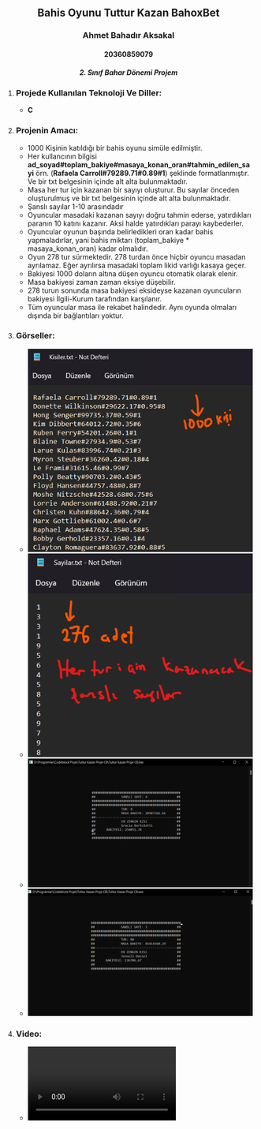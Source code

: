 <h2 align="center">Bahis Oyunu Tuttur Kazan BahoxBet</h2>
<h3 align="center" color="Darkblue">Ahmet Bahadır Aksakal</h3>
<h4 align="center" color="Darkblue">20360859079</h4>
<h5 align="center" color="Darkblue">2. Sınıf Bahar Dönemi Projem</h5>

<ol>
  <li>
      <h3 color="Red">Projede Kullanılan Teknoloji Ve Diller:</h3>
      <ul>
        <li><strong>C</strong></li>
      </ul>
  </li>
   <li>
      <h3 color="Red">Projenin Amacı: </h3>
      <ul>
        <li>1000 Kişinin katıldığı bir bahis oyunu simüle edilmiştir.</li>
        <li>Her kullancının bilgisi <b>ad_soyad#toplam_bakiye#masaya_konan_oran#tahmin_edilen_sayi</b> örn. (<b>Rafaela Carroll#79289.71#0.89#1</b>) şeklinde formatlanmıştır. Ve bir txt belgesinin içinde alt alta bulunmaktadır.</li>
        <li>Masa her tur için kazanan bir sayıyı oluşturur. Bu sayılar önceden oluşturulmuş ve bir txt belgesinin içinde alt alta bulunmaktadır.</li>
        <li>Şanslı sayılar 1-10 arasındadır</li>
        <li>Oyuncular masadaki kazanan sayıyı doğru tahmin ederse, yatırdıkları paranın 10 katını kazanır. Aksi halde yatırdıkları parayı kaybederler.</li>
        <li>Oyuncular oyunun başında belirledikleri oran kadar bahis yapmaladırlar, yani bahis miktarı (toplam_bakiye * masaya_konan_oran) kadar olmalıdır.</li>
        <li>Oyun 278 tur sürmektedir. 278 turdan önce hiçbir oyuncu masadan ayrılamaz. Eğer ayrılırsa masadaki toplam likid varlığı kasaya geçer.</li>
        <li>Bakiyesi 1000 doların altına düşen oyuncu otomatik olarak elenir.</li>
        <li>Masa bakiyesi zaman zaman eksiye düşebilir.</li>
        <li>278 turun sonunda masa bakiyesi eksideyse kazanan oyuncuların bakiyesi İlgili-Kurum tarafından karşılanır.</li>
        <li>Tüm oyuncular masa ile rekabet halindedir. Aynı oyunda olmaları dışında bir bağlantıları yoktur.</li>
      </ul>
  </li>
  <li>
      <h3 color="Red">Görseller:</h3>
      <ul>
        <li><img src="Readme-img-video/adim0.png"></li>
        <li><img src="Readme-img-video/adim1.png"></li>
        <li><img src="Readme-img-video/adim2.png"></li>
        <li><img src="Readme-img-video/adim3.png"></li>
      </ul>
  </li>
  <li>
      <h3 color="Red">Video:</h3>
      <ul>
        <li><video src="Readme-img-video/Tuttur Kazan Proje.mp4"></video>
        </li>
      </ul>
  </li>
</ol>





  
    



